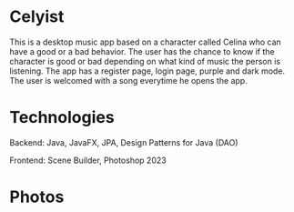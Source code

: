 # Celyist

This is a desktop music app based on a character called Celina who can have a good or a bad behavior. The user has the chance to know if the character is good or bad depending on what kind of music the person is listening. The app has a register page, login page, purple and dark mode. The user is welcomed with a song everytime he opens the app.

# Technologies
Backend: Java, JavaFX, JPA, Design Patterns for Java (DAO)

Frontend: Scene Builder, Photoshop 2023

# Photos
